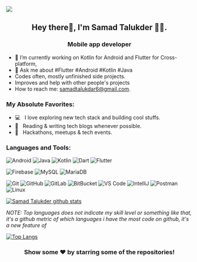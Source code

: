 <img src="https://miro.medium.com/max/3200/0*fdcgLkFi3GdmNpWY">
<h2 align="center">Hey there👋, I'm Samad Talukder 👨‍💻.</h2>
<h3 align="center">Mobile app developer</h3>


- 🔭 I’m currently working on Kotlin for Android and Flutter for Cross-platform,
- 💬 Ask me about #Flutter #Android #Kotlin #Java
- Codes often, mostly unfinished side projects.
- Improves and help with other people's projects
- How to reach me: samadtalukdar6@gmail.com.

### My Absolute Favorites:

- 💻 &nbsp; I love exploring new tech stack and building cool stuffs.
- 📰 &nbsp; Reading & writing tech blogs whenever possible.
- 🍕 &nbsp; Hackathons, meetups & tech events.

### Languages and Tools:

![Android](https://img.shields.io/badge/Android-05150C?style=flat-square&logo=android)
![Java](https://img.shields.io/badge/Java-orange?style=flat-square&logo=java)
![Kotlin]( https://img.shields.io/badge/Kotlin-black?style=flat-square&logo=kotlin)
![Dart](https://img.shields.io/badge/-Dart-blue?logo=dart&style=flat)
![Flutter](https://img.shields.io/badge/-Flutter-blue?logo=flutter&style=flat)

![Firebase](https://img.shields.io/badge/Firebase-black?style=flat-square&logo=firebase)
![MySQL](https://img.shields.io/badge/-MySQL-black?style=flat-square&logo=mysql)
![MariaDB](https://img.shields.io/badge/MariaDB-black?style=flat-square&logo=mariadb)

![Git](https://img.shields.io/badge/-Git-black?style=flat-square&logo=git)
![GitHub](https://img.shields.io/badge/-GitHub-181717?style=flat-square&logo=github)
![GitLab](https://img.shields.io/badge/-GitLab-FCA121?style=flat-square&logo=gitlab)
![BitBucket](https://img.shields.io/badge/-BitBucket-darkblue?style=flat-square&logo=bitbucket)
![VS Code](https://img.shields.io/badge/-VS%20Code-007ACC?style=flat-square&logo=visual-studio-code)
![IntelliJ](https://img.shields.io/badge/-IntelliJ%20IDEA-black?style=flat-square&logo=jetbrains)
![Postman](https://img.shields.io/badge/Postman-black?style=flat-square&logo=postman)
![Linux](https://img.shields.io/badge/Linux-black?style=flat-square&logo=linux)



[![Samad Talukder github stats](https://github-readme-stats.vercel.app/api?username=samadtalukder)](https://github.com/samadtalukder/SamadTalukder)

*NOTE: Top languages does not indicate my skill level or something like that, it's a github metric of which languages i have the most code on github, it's a new feature of*

[![Top Langs](https://github-readme-stats.vercel.app/api/top-langs/?username=samadtalukder&layout=compact)](https://github.com/anuraghazra/github-readme-stats)


<!-- [website]: https://about.me/samadtalukdar
[facebook]: https://www.facebook.com/samad.talukder.94/
[instagram]: https://www.instagram.com/samad_talukder/
[linkedin]: https://www.linkedin.com/in/samadtalukder/ -->


<div align="center">

### Show some ❤️ by starring some of the repositories!

</div>
